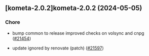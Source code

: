 

## [kometa-2.0.2]kometa-2.0.2 (2024-05-05)

### Chore



- bump common to release improved checks on volsync and cnpg ([#21454](https://github.com/truecharts/charts/issues/21454))

- update ignored by renovate (patch) ([#21597](https://github.com/truecharts/charts/issues/21597))
